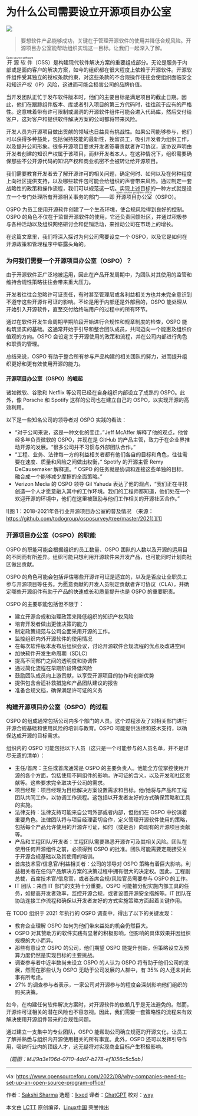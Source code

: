 [#]: subject: "Why Companies Need to Set Up an Open Source Program Office"
[#]: via: "https://www.opensourceforu.com/2022/08/why-companies-need-to-set-up-an-open-source-program-office/"
[#]: author: "Sakshi Sharma https://www.opensourceforu.com/author/sakshi-sharma/"
[#]: collector: "lkxed"
[#]: translator: "ChatGPT"
[#]: reviewer: "wxy"
[#]: publisher: "wxy"
[#]: url: "https://linux.cn/article-16341-1.html"

为什么公司需要设立开源项目办公室
====

![][0]

> 要想软件产品能够成功，关键在于管理开源软件的使用并降低合规风险。开源项目办公室能帮助组织实现这一目标。让我们一起深入了解。

<ruby>开源软件<rt>Open source software</rt></ruby>（OSS）是构建现代软件解决方案的重要组成部分。无论是服务于内部或是面向客户的解决方案，如今的组织都在很大程度上依赖于开源软件。开源软件组件受其独立的授权条款约束，对这些条款的不合规操作往往会使组织面临安全和知识产权（IP）风险，这进而可能会损害公司的品牌价值。

当开发团队正忙于发布软件版本时，他们的主要目标是满足项目的截止日期。因此，他们在跟踪组件版本、库或者引入项目的第三方代码时，往往疏于应有的严格性。这意味着带有许可限制或漏洞的开源软件组件可能会进入代码库，然后交付给客户，这对客户和提供软件解决方案的公司都将带来风险。

开发人员为开源项目做出贡献的领域也日益具有挑战性。如果公司能够参与，他们可以获得多种益处，包括保持技能的最新性，挽留员工，吸引开发者为组织工作，以及提升公司形象。很多开源项目要求开发者签署贡献者许可协议，该协议声明由开发者创建的知识产权属于该项目，而非开发者本人。在这种情况下，组织需要确保那些不公开源代码的知识产权和商业机密不会被转让给开源项目。

我们需要教育开发者去了解开源许可的相关问题，确定何时、如何以及在何种程度上向社区提供支持，以及哪些软件包可能会给组织的声誉带来风险。通过制定一套战略性的政策和操作流程，我们可以规范这一切。实现上述目标的一种方式就是设立一个专门处理所有开源相关事务的部门——即 <ruby>开源项目办公室<rt>open source program office</rt></ruby>（OSPO）。

OSPO 为员工使用开源软件创建了一个生态环境，使合规风险得到良好的控制。OSPO 的角色不仅在于监督开源软件的使用，它还负责回馈社区，并通过积极参与各种活动以及组织网络研讨会和促销活动，来推动公司在市场上的增长。

在这篇文章里，我们将深入探讨为何公司需要设立一个 OSPO，以及它是如何在开源政策和管理程序中崭露头角的。

### 为何我们需要一个开源项目办公室（OSPO）？

由于开源软件正广泛地被运用，因此在产品开发周期中，为团队对其使用的监管和维持合规性策略往往会带来重大压力。

开发者往往会忽略许可证责任，有时甚至管理层或各利益相关方也并未完全意识到不遵守这些开源许可证的影响。不论是用于内部还是外部目的，OSPO 能处理从开始引入开源软件，直至交付给终端用户的过程中的所有环节。

通过在软件开发生命周期早期阶段开始进行合规性和规章制度的检查，OSPO 能构筑坚实的基础。这通常开始于引导和整合团队成员，共同迈向一个能惠及组织价值观的方向。OSPO 会设定关于开源使用的政策和流程，并在公司内部进行角色和职责的管理。

总结来说，OSPO 有助于整合所有参与产品构建的相关团队的努力，进而提升组织更好和更有效使用开源的能力。

#### 开源项目办公室（OSPO）的崛起 

诸如微软、谷歌和 Netflix 等公司已经在自身组织内部设立了成熟的 OSPO。此外，像 Porsche 和 Spotify 这样的公司也在建立自己的 OSPO，以实现开源的高效利用。

以下是一些知名公司的领导者对 OSPO 实践的看法：

* “对于公司来说，这是一种文化的变迁，”Jeff McAffer 解释了他的观点，他曾经多年负责微软的 OSPO，并现在是 GitHub 的产品主管，致力于在企业界推动开源的发展。“很多公司并不习惯与外部团队合作。”
* “工程、业务、法律每一方的利益相关者都有他们各自的目标和角色，往往需要在速度、质量和风险之间做出权衡，” Spotify 的开源主管 Remy DeCausemaker 解释道。“ OSPO 的任务就是协调和连接这些单独的目标，融合成一个能够减少摩擦的全面策略。”
* Verizon Media 的 OSPO 领导 Gil Yahuda 表达了他的观点，“我们正在寻找创造一个人才愿意融入其中的工作环境。我们的工程师都知道，他们处在一个欢迎开源的环境中，他们在这里被鼓励与他们工作相关的开源社区合作。”

![图 1：2018-2021年各行业开源项目办公室的普及情况 （来源：https://github.com/todogroup/osposurvey/tree/master/2021）][1]

### 开源项目办公室（OSPO）的职能

OSPO 的职能可能会根据组织的员工数量、OSPO 团队的人数以及开源的运用目的不同而有所差异。组织可能只想利用开源软件来开发产品，也可能同时计划向社区做出贡献。

OSPO 的角色可能会包括评估哪些开源许可证是适宜的，以及是否应让全职员工参与开源项目等任务。为愿意贡献的开发人员制定贡献者许可协议（CLA），并确定哪些开源组件有助于产品的快速成长和质量提升也是 OSPO 的重要职责。

OSPO 的主要职能包括但不限于：

* 建立开源合规和治理政策来降低组织的知识产权风险
* 培育开发者做出更佳决策的能力
* 制定政策规范与公司全面采用开源的工作。
* 监控组织内外开源软件的使用情况
* 在每次软件版本发布后组织会议，讨论开源软件合规流程的优点及改进空间
* 加快软件开发生命周期（SDLC）
* 提高不同部门之间的透明度和协调性
* 通过简化流程在早期阶段降低风险
* 鼓励团队成员向上游贡献，以享受开源项目的协作和创新优势
* 提供包含合适补救措施和产品团队建议的报告
* 准备合规文档，确保满足许可证的义务

### 构建开源项目办公室（OSPO）的过程

OSPO 的组成通常包括公司内多个部门的人员。这个过程涉及了对相关部门进行开源合规基础和使用风险的培训与教育。OSPO 可能提供法律和技术支持，以确保达成开源的目标需求。

组织内的 OSPO 可能包括以下人员（这只是一个可能参与的人员名单，并不是详尽无遗的清单）：

* 主任/首席：主任或首席通常是 OSPO 的主要负责人。他能全方位掌控使用开源的各个方面，包括使用不同组件的影响，许可证的含义，以及开发和社区贡献等。这些要求完全取决于公司的需求。
* 项目经理：项目经理为目标解决方案设置需求和目标。他/她将与产品和工程团队共同工作，以协调工作流程。这包括以开发者友好的方式确保策略和工具的实施。
* 法律支持：法律支持可能来自公司外部或者内部，但他们在 OSPO 中扮演着重要角色。法律团队将与项目经理密切合作，定义管理开源软件使用的策略，包括每个产品允许使用的开源许可证，如何（或是否）向现有的开源项目贡献等。
* 产品和工程团队/开发者：工程团队需要熟悉开源许可及其相关风险。团队在使用任何开源组件之前，必须得到 OSPO 的批准。团队可能需要定期接受关于开源合规基础以及其使用的培训。
* 首席技术官/信息官/利益相关者：公司的领导对 OSPO 策略有着巨大影响。利益相关者在任何产品解决方案的决策过程中拥有很大的决定权。因此，工程副总裁，首席技术官/信息官，或者首席合规/风险官员需要参与 OSPO 的工作。
* IT 团队：来自 IT 部门的支持十分重要。OSPO 可能被分配实施内部工具的任务，如提高开发者效率，监控开源合规，或者设置开源安全措施等。IT 团队在协助连接工作流程和确保以开发者友好的方式实施策略方面起着关键作用。

在 TODO 组织于 2021 年执行的 OSPO 调查中，得出了以下的关键发现：

* 教育企业理解 OSPO 如何为他们带来益处的机会仍然巨大。
* OSPO 对其赞助方的软件实践有显著的积极影响，但影响的具体效果并因组织规模的大小而异。
* 那些有意设立 OSPO 的公司，他们期望 OSPO 能提升创新，但策略设立及预算力度仍然是实现目标的主要挑战。
* 调查参与者中近半数尚未设立 OSPO 的人认为 OSPO 将有助于他们公司的发展，然而在那些认为 OSPO 无助于公司发展的人群中，有 35% 的人还未对此事有所考虑。
* 27% 的调查参与者表示，一家公司对开源参与的程度会深刻影响他们组织的购买决策。

如今，在构建任何软件解决方案时，对开源软件的依赖几乎是无法避免的。然而，开源许可证相关的潜在风险也不容忽视。因此，我们需要一套策略性的流程来有效解决使用开源组件带来的合规性问题。

通过建立一支集中的专业团队，OSPO 能帮助公司确立规范的开源文化，让员工了解并熟悉与组织内开源使用相关的所有事宜。此外，OSPO 还可以发挥引导作用，吸纳行业内的顶级人才，这无疑将对实现商业目标产生积极影响。

*（题图：MJ/9a3e106d-0710-4dd7-b278-ef1056c5c5ab）*

--------------------------------------------------------------------------------

via: https://www.opensourceforu.com/2022/08/why-companies-need-to-set-up-an-open-source-program-office/

作者：[Sakshi Sharma][a]
选题：[lkxed][b]
译者：[ChatGPT](https://linux.cn/lctt/ChatGPT)
校对：[wxy](https://github.com/wxy)

本文由 [LCTT](https://github.com/LCTT/TranslateProject) 原创编译，[Linux中国](https://linux.cn/) 荣誉推出

[a]: https://www.opensourceforu.com/author/sakshi-sharma/
[b]: https://github.com/lkxed
[1]: https://www.opensourceforu.com/wp-content/uploads/2022/07/Figure-1-OSPO-prevalence-by-industry-2018-2021-2.jpg
[0]: https://img.linux.net.cn/data/attachment/album/202311/01/232800a8c8bk3b83rtbn6x.jpg